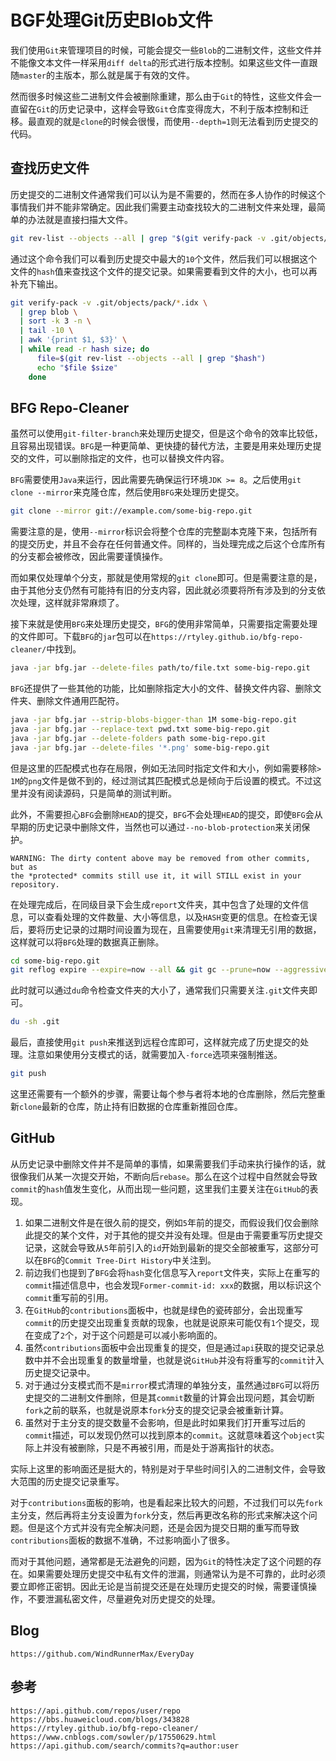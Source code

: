# BGF处理Git历史Blob文件
我们使用`Git`来管理项目的时候，可能会提交一些`Blob`的二进制文件，这些文件并不能像文本文件一样采用`diff delta`的形式进行版本控制。如果这些文件一直跟随`master`的主版本，那么就是属于有效的文件。

然而很多时候这些二进制文件会被删除重建，那么由于`Git`的特性，这些文件会一直留在`Git`的历史记录中，这样会导致`Git`仓库变得庞大，不利于版本控制和迁移。最直观的就是`clone`的时候会很慢，而使用`--depth=1`则无法看到历史提交的代码。

## 查找历史文件
历史提交的二进制文件通常我们可以认为是不需要的，然而在多人协作的时候这个事情我们并不能非常确定。因此我们需要主动查找较大的二进制文件来处理，最简单的办法就是直接扫描大文件。

```bash
git rev-list --objects --all | grep "$(git verify-pack -v .git/objects/pack/*.idx | sort -k 3 -n | tail -10 | awk '{print$1}')"
```

通过这个命令我们可以看到历史提交中最大的`10`个文件，然后我们可以根据这个文件的`hash`值来查找这个文件的提交记录。如果需要看到文件的大小，也可以再补充下输出。

```bash
git verify-pack -v .git/objects/pack/*.idx \
  | grep blob \
  | sort -k 3 -n \
  | tail -10 \
  | awk '{print $1, $3}' \
  | while read -r hash size; do
      file=$(git rev-list --objects --all | grep "$hash")
      echo "$file $size"
    done
```

## BFG Repo-Cleaner
虽然可以使用`git-filter-branch`来处理历史提交，但是这个命令的效率比较低，且容易出现错误。`BFG`是一种更简单、更快捷的替代方法，主要是用来处理历史提交的文件，可以删除指定的文件，也可以替换文件内容。

`BFG`需要使用`Java`来运行，因此需要先确保运行环境`JDK >= 8`。之后使用`git clone --mirror`来克隆仓库，然后使用`BFG`来处理历史提交。

```bash
git clone --mirror git://example.com/some-big-repo.git
```

需要注意的是，使用`--mirror`标识会将整个仓库的完整副本克隆下来，包括所有的提交历史，并且不会存在任何普通文件。同样的，当处理完成之后这个仓库所有的分支都会被修改，因此需要谨慎操作。

而如果仅处理单个分支，那就是使用常规的`git clone`即可。但是需要注意的是，由于其他分支仍然有可能持有旧的分支内容，因此就必须要将所有涉及到的分支依次处理，这样就非常麻烦了。

接下来就是使用`BFG`来处理历史提交，`BFG`的使用非常简单，只需要指定需要处理的文件即可。下载`BFG`的`jar`包可以在`https://rtyley.github.io/bfg-repo-cleaner/`中找到。

```bash
java -jar bfg.jar --delete-files path/to/file.txt some-big-repo.git
```
`BFG`还提供了一些其他的功能，比如删除指定大小的文件、替换文件内容、删除文件夹、删除文件通用匹配符。

```bash
java -jar bfg.jar --strip-blobs-bigger-than 1M some-big-repo.git
java -jar bfg.jar --replace-text pwd.txt some-big-repo.git
java -jar bfg.jar --delete-folders path some-big-repo.git
java -jar bfg.jar --delete-files '*.png' some-big-repo.git
```

但是这里的匹配模式也存在局限，例如无法同时指定文件和大小，例如需要移除`> 1M`的`png`文件是做不到的，经过测试其匹配模式总是倾向于后设置的模式。不过这里并没有阅读源码，只是简单的测试判断。

此外，不需要担心`BFG`会删除`HEAD`的提交，`BFG`不会处理`HEAD`的提交，即使`BFG`会从早期的历史记录中删除文件，当然也可以通过`--no-blob-protection`来关闭保护。

```
WARNING: The dirty content above may be removed from other commits, but as
the *protected* commits still use it, it will STILL exist in your repository.
```

在处理完成后，在同级目录下会生成`report`文件夹，其中包含了处理的文件信息，可以查看处理的文件数量、大小等信息，以及`HASH`变更的信息。在检查无误后，要将历史记录的过期时间设置为现在，且需要使用`git`来清理无引用的数据，这样就可以将`BFG`处理的数据真正删除。

```bash
cd some-big-repo.git
git reflog expire --expire=now --all && git gc --prune=now --aggressive
```

此时就可以通过`du`命令检查文件夹的大小了，通常我们只需要关注`.git`文件夹即可。

```bash
du -sh .git
```

最后，直接使用`git push`来推送到远程仓库即可，这样就完成了历史提交的处理。注意如果使用分支模式的话，就需要加入`-force`选项来强制推送。

```bash
git push
```

这里还需要有一个额外的步骤，需要让每个参与者将本地的仓库删除，然后完整重新`clone`最新的仓库，防止持有旧数据的仓库重新推回仓库。

## GitHub
从历史记录中删除文件并不是简单的事情，如果需要我们手动来执行操作的话，就很像我们从某一次提交开始，不断向后`rebase`。那么在这个过程中自然就会导致`commit`的`hash`值发生变化，从而出现一些问题，这里我们主要关注在`GitHub`的表现。

1. 如果二进制文件是在很久前的提交，例如`5`年前的提交，而假设我们仅会删除此提交的某个文件，对于其他的提交并没有处理。但是由于需要重写历史提交记录，这就会导致从`5`年前引入的`id`开始到最新的提交全部被重写，这部分可以在`BFG`的`Commit Tree-Dirt History`中关注到。
2. 前边我们也提到了`BFG`会将`hash`变化信息写入`report`文件夹，实际上在重写的`commit`描述信息中，也会发现`Former-commit-id: xxx`的数据，用以标识这个`commit`重写前的引用。
3. 在`GitHub`的`contributions`面板中，也就是绿色的瓷砖部分，会出现重写`commit`的历史提交出现重复贡献的现象，也就是说原来可能仅有`1`个提交，现在变成了`2`个，对于这个问题是可以减小影响面的。
4. 虽然`contributions`面板中会出现重复的提交，但是通过`api`获取的提交记录总数中并不会出现重复的数量增量，也就是说`GitHub`并没有将重写的`commit`计入历史提交记录中。
5. 对于通过分支模式而不是`mirror`模式清理的单独分支，虽然通过`BFG`可以将历史提交的二进制文件删除，但是其`commit`数量的计算会出现问题，其会切断`fork`之前的联系，也就是说原本`fork`分支的提交记录会被重新计算。
6. 虽然对于主分支的提交数量不会影响，但是此时如果我们打开重写过后的`commit`描述，可以发现仍然可以找到原本的`commit`。这就意味着这个`object`实际上并没有被删除，只是不再被引用，而是处于游离指针的状态。

实际上这里的影响面还是挺大的，特别是对于早些时间引入的二进制文件，会导致大范围的历史提交记录重写。

对于`contributions`面板的影响，也是看起来比较大的问题，不过我们可以先`fork`主分支，然后再将主分支设置为`fork`分支，然后再更改名称的形式来解决这个问题。但是这个方式并没有完全解决问题，还是会因为提交日期的重写而导致`contributions`面板的数据不准确，不过影响面小了很多。

而对于其他问题，通常都是无法避免的问题，因为`Git`的特性决定了这个问题的存在。如果需要处理历史提交中私有文件的泄漏，则通常认为是不可靠的，此时必须要立即修正密钥。因此无论是当前提交还是在处理历史提交的时候，需要谨慎操作，不要泄漏私密文件，尽量避免对历史提交的处理。

## Blog

```
https://github.com/WindRunnerMax/EveryDay
```

## 参考

```
https://api.github.com/repos/user/repo
https://bbs.huaweicloud.com/blogs/343828
https://rtyley.github.io/bfg-repo-cleaner/
https://www.cnblogs.com/sowler/p/17550629.html
https://api.github.com/search/commits?q=author:user
```
